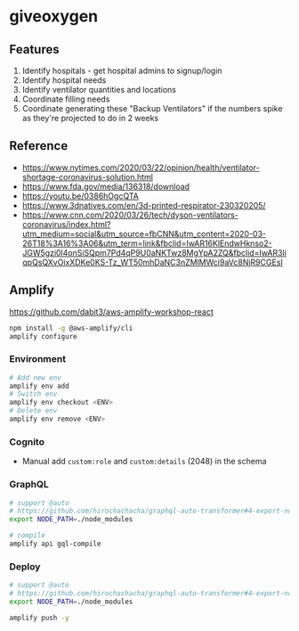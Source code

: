 # giveoxygen

## Features

1. Identify hospitals - get hospital admins to signup/login
1. Identify hospital needs
1. Identify ventilator quantities and locations
1. Coordinate filling needs
1. Coordinate generating these "Backup Ventilators" if the numbers spike as they're projected to do in 2 weeks

## Reference

- https://www.nytimes.com/2020/03/22/opinion/health/ventilator-shortage-coronavirus-solution.html
- https://www.fda.gov/media/136318/download
- https://youtu.be/0386hOgcQTA
- https://www.3dnatives.com/en/3d-printed-respirator-230320205/
- https://www.cnn.com/2020/03/26/tech/dyson-ventilators-coronavirus/index.html?utm_medium=social&utm_source=fbCNN&utm_content=2020-03-26T18%3A16%3A06&utm_term=link&fbclid=IwAR16KlEndwHknso2-JGW5gzi0l4onSiSQpm7Pd4qP9U0aNKTwz8MgYpA2ZQ&fbclid=IwAR3IiqpQsQXvOixXDKe0KS-Tz_WT50mhDaNC3nZMlMWci9aVc8NjR9CGEsI

## Amplify

https://github.com/dabit3/aws-amplify-workshop-react

```bash
npm install -g @aws-amplify/cli
amplify configure
```

### Environment

```bash
# Add new env
amplify env add
# Switch env
amplify env checkout <ENV>
# Delete env
amplify env remove <ENV>
```

### Cognito

- Manual add `custom:role` and `custom:details` (2048) in the schema

### GraphQL

```bash
# support @auto
# https://github.com/hirochachacha/graphql-auto-transformer#4-export-node_path
export NODE_PATH=./node_modules

# compile
amplify api gql-compile
```

### Deploy

```bash
# support @auto
# https://github.com/hirochachacha/graphql-auto-transformer#4-export-node_path
export NODE_PATH=./node_modules

amplify push -y
```